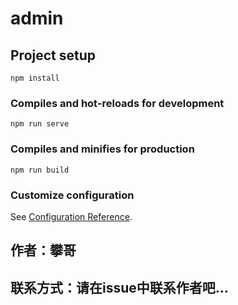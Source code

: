 # admin

## Project setup
```因为上传原因所以不上传node_modules，请运行项目时在终端中执行以下指令
npm install
```

### Compiles and hot-reloads for development
```运行前端项目指令
npm run serve
```

### Compiles and minifies for production
```
npm run build
```

### Customize configuration
See [Configuration Reference](https://cli.vuejs.org/config/).

## 作者：攀哥

## 联系方式：请在issue中联系作者吧...